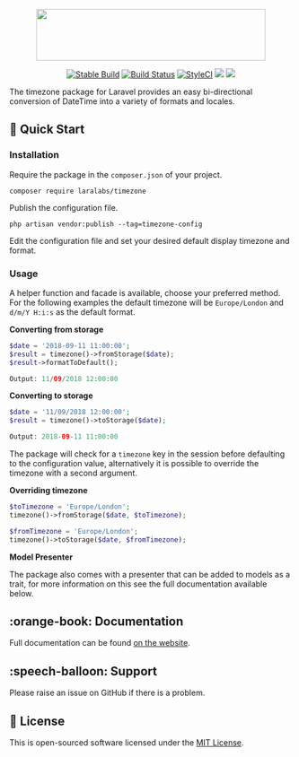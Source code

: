 <p align="center">
    <img src="https://assets.laralabs.uk/packages/timezone/timezone_logo.png" height="92px" width="408px" />
</p>
<p align="center">
<a href="https://packagist.org/packages/laralabs/timezone"><img src="https://poser.pugx.org/laralabs/timezone/version" alt="Stable Build" /></a>
<a href="https://travis-ci.org/Laralabs/timezone"><img src="https://travis-ci.org/Laralabs/timezone.svg?branch=master" alt="Build Status"></a>
<a href="https://styleci.io/repos/142464749"><img src="https://styleci.io/repos/142464749/shield?branch=master" alt="StyleCI"></a>
<a href="https://codeclimate.com/github/Laralabs/timezone/maintainability"><img src="https://api.codeclimate.com/v1/badges/8112c5d1026cf4a01570/maintainability" /></a>
<a href="https://codeclimate.com/github/Laralabs/timezone/test_coverage"><img src="https://api.codeclimate.com/v1/badges/8112c5d1026cf4a01570/test_coverage" /></a>
</p>

The timezone package for Laravel provides an easy bi-directional conversion of DateTime into a variety of formats and locales.

## :rocket: Quick Start

### Installation
Require the package in the `composer.json` of your project.
```
composer require laralabs/timezone
```
Publish the configuration file.
```
php artisan vendor:publish --tag=timezone-config
```
Edit the configuration file and set your desired default display timezone and format.

### Usage
A helper function and facade is available, choose your preferred method.
For the following examples the default timezone will be `Europe/London` and `d/m/Y H:i:s` as the default format.

**Converting from storage**
```php
$date = '2018-09-11 11:00:00';
$result = timezone()->fromStorage($date);
$result->formatToDefault();

Output: 11/09/2018 12:00:00
```

**Converting to storage**
```php
$date = '11/09/2018 12:00:00';
$result = timezone()->toStorage($date);

Output: 2018-09-11 11:00:00
```

The package will check for a `timezone` key in the session before defaulting to the configuration value, alternatively it is possible to override the timezone with a second argument.

**Overriding timezone**
```php
$toTimezone = 'Europe/London';
timezone()->fromStorage($date, $toTimezone);

$fromTimezone = 'Europe/London';
timezone()->toStorage($date, $fromTimezone);
```

**Model Presenter**

The package also comes with a presenter that can be added to models as a trait, for more information on this see the full documentation available below.

## :orange-book: Documentation
Full documentation can be found [on the website](https://docs.laralabs.uk/timezone/).

## :speech-balloon: Support
Please raise an issue on GitHub if there is a problem.

## :key: License
This is open-sourced software licensed under the [MIT License](http://opensource.org/licenses/MIT).

